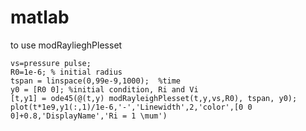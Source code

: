 # matlab

 to use modRaylieghPlesset
 
    vs=pressure pulse;
    R0=1e-6; % initial radius
    tspan = linspace(0,99e-9,1000);  %time
    y0 = [R0 0]; %initial condition, Ri and Vi
    [t,y1] = ode45(@(t,y) modRayleighPlesset(t,y,vs,R0), tspan, y0);
    plot(t*1e9,y1(:,1)/1e-6,'-','Linewidth',2,'color',[0 0 0]+0.8,'DisplayName','Ri = 1 \mum') 
